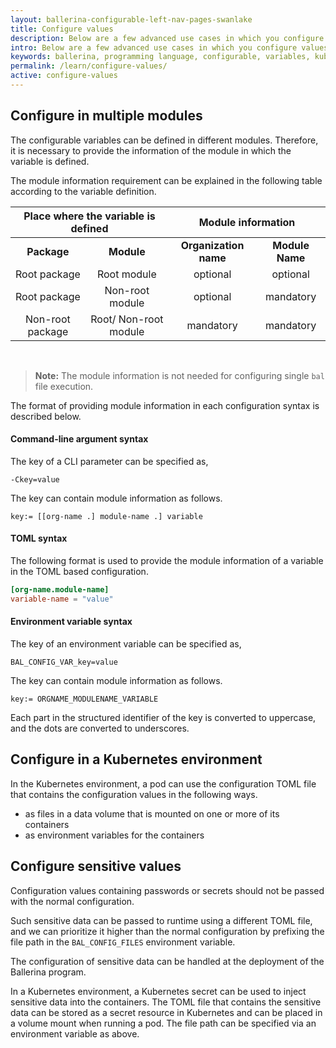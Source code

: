 ```yaml
---
layout: ballerina-configurable-left-nav-pages-swanlake
title: Configure values 
description: Below are a few advanced use cases in which you configure values using configurable variables.
intro: Below are a few advanced use cases in which you configure values using configurable variables.
keywords: ballerina, programming language, configurable, variables, kubernetes, pod
permalink: /learn/configure-values/
active: configure-values
---
```


## Configure in multiple modules

The configurable variables can be defined in different modules. Therefore, it is necessary to provide the information of the module in which the variable is defined.

The module information requirement can be explained in the following table according to the variable definition.
<br/>
<table width="100%">
<thead>
<tr>
<th style="text-align:center" colspan="2"><strong>Place where the variable is defined</strong></th>
<th style="text-align:center" colspan="2"><strong>Module information</strong></th>
</tr>
</thead>
<tbody>
<tr>
<td style="text-align:center"><strong>Package</strong></td>
<td style="text-align:center"><strong>Module</strong></td>
<td style="text-align:center"><strong>Organization name</strong></td>
<td style="text-align:center"><strong>Module Name</strong></td>
</tr>
<tr>
<td style="text-align:center">Root package</td>
<td style="text-align:center">Root module</td>
<td style="text-align:center">optional</td>
<td style="text-align:center">optional</td>
</tr>
<tr>
<td style="text-align:center">Root package</td>
<td style="text-align:center">Non-root module</td>
<td style="text-align:center">optional</td>
<td style="text-align:center">mandatory</td>
</tr>
<tr>
<td style="text-align:center">Non-root package</td>
<td style="text-align:center">Root/ Non-root module</td>
<td style="text-align:center">mandatory</td>
<td style="text-align:center">mandatory</td>
</tr>
</tbody>
</table>
<br/>

>**Note:** The module information is not needed for configuring single `bal` file execution.

The format of providing module information in each configuration syntax is described below.

#### Command-line argument syntax

The key of a CLI parameter can be specified as,

```
-Ckey=value
```

The key can contain module information as follows.

```
key:= [[org-name .] module-name .] variable
```

#### TOML syntax

The following format is used to provide the module information of a variable in the TOML based configuration.

```toml
[org-name.module-name]
variable-name = "value"
```

#### Environment variable syntax

The key of an environment variable can be specified as,

```
BAL_CONFIG_VAR_key=value
```

The key can contain module information as follows.

```
key:= ORGNAME_MODULENAME_VARIABLE
```

Each part in the structured identifier of the key is converted to uppercase, and the dots are converted to underscores.

## Configure in a Kubernetes environment

In the Kubernetes environment, a pod can use the configuration TOML file that contains the configuration values in the
following ways.

- as files in a data volume that is mounted on one or more of its containers
- as environment variables for the containers

## Configure sensitive values

Configuration values containing passwords or secrets should not be passed with the normal configuration.

Such sensitive data can be passed to runtime using a different TOML file, and we can prioritize it higher than the
normal configuration by prefixing the file path in the `BAL_CONFIG_FILES` environment variable.

The configuration of sensitive data can be handled at the deployment of the Ballerina program.

In a Kubernetes environment, a Kubernetes secret can be used to inject sensitive data into the containers. The TOML file
that contains the sensitive data can be stored as a secret resource in Kubernetes and can be placed in a volume mount
when running a pod. The file path can be specified via an environment variable as above.

<style> #tree-expand-all , #tree-collapse-all, .cTocElements {display:none;} .cGitButtonContainer {padding-left: 40px;} </style>
